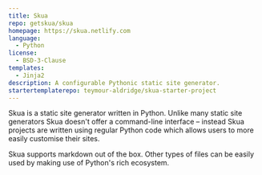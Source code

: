 ```yaml
---
title: Skua
repo: getskua/skua
homepage: https://skua.netlify.com
language:
  - Python
license:
  - BSD-3-Clause
templates:
  - Jinja2
description: A configurable Pythonic static site generator.
startertemplaterepo: teymour-aldridge/skua-starter-project
---
```


Skua is a static site generator written in Python. Unlike many static site generators Skua doesn't offer a command-line interface – instead Skua projects are written using regular Python code which allows users to more easily customise their sites.

Skua supports markdown out of the box. Other types of files can be easily used by making use of Python's rich ecosystem.
